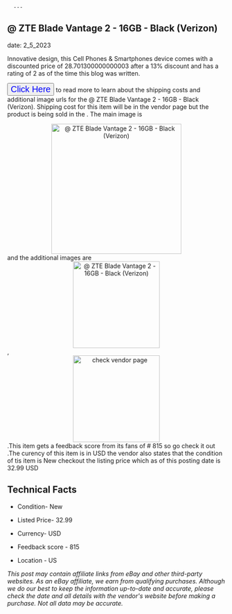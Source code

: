  
      ---
      

 ## @ ZTE Blade Vantage 2 - 16GB - Black (Verizon) 

 

      

date: 2_5_2023
     

    
      

Innovative design, this Cell Phones & Smartphones device comes with a discounted price of 28.701300000000003 after a 13% discount and has a rating of  2 as of the time this blog was written.

 <button style="font-size:20px;color:blue" onclick="window.location.href = 'https://www.ebay.com/itm/124666023622?hash=item1d06ac8ec6%3Ag%3ANgkAAOSwvchiu646&amdata=enc%3AAQAHAAAA4AoIOvt%2BqtLetSlXsp5LSveemet%2FlDsMVy4%2F%2B3ORx3UtXdGdjAtpd1%2Fa5AG52wSYUa%2BNT5CrYpmVlHN1GZnayKpY21OUycpWt%2FwbA92WtZtCEO94NFAQhsCmUBnonx%2BCrOHzoHVa3ajfkHhqnJwXgGAJNK2EsmodSMrnZCKBWEfb%2F%2Bp59I9nCNkmhgtgrAnQTo%2BrIa2A9PT53xZHW4VonSwzpaeKeC5v717K764xlQvcjIQI5vif4F1b0sEMscE0yk3VwQPaO4KR%2F5cdtUbSV8F9CYCM7wRh70P29S3drutU&mkevt=1&mkcid=1&mkrid=711-53200-19255-0&campid=%253CePNCampaignId%253E&customid=%253CreferenceId%253E&toolid=10049'">Click Here</button>  to read more to learn about the shipping costs and additional image urls for the @ ZTE Blade Vantage 2 - 16GB - Black (Verizon). Shipping cost for this item will be in the vendor page but the product is being sold in the . The main image is <div style="text-align:center;"><img onclick="window.location.href = 'https://www.ebay.com/itm/124666023622?hash=item1d06ac8ec6%3Ag%3ANgkAAOSwvchiu646&amdata=enc%3AAQAHAAAA4AoIOvt%2BqtLetSlXsp5LSveemet%2FlDsMVy4%2F%2B3ORx3UtXdGdjAtpd1%2Fa5AG52wSYUa%2BNT5CrYpmVlHN1GZnayKpY21OUycpWt%2FwbA92WtZtCEO94NFAQhsCmUBnonx%2BCrOHzoHVa3ajfkHhqnJwXgGAJNK2EsmodSMrnZCKBWEfb%2F%2Bp59I9nCNkmhgtgrAnQTo%2BrIa2A9PT53xZHW4VonSwzpaeKeC5v717K764xlQvcjIQI5vif4F1b0sEMscE0yk3VwQPaO4KR%2F5cdtUbSV8F9CYCM7wRh70P29S3drutU&mkevt=1&mkcid=1&mkrid=711-53200-19255-0&campid=%253CePNCampaignId%253E&customid=%253CreferenceId%253E&toolid=10049';" src="https://i.ebayimg.com/thumbs/images/g/NgkAAOSwvchiu646/s-l225.jpg" alt="@ ZTE Blade Vantage 2 - 16GB - Black (Verizon)" style="width:300px; height:auto;object-fit:contain;" /></div> and the additional images are <div style="text-align:center;"><img onclick="window.location.href = 'https://www.ebay.com/itm/124666023622?hash=item1d06ac8ec6%3Ag%3ANgkAAOSwvchiu646&amdata=enc%3AAQAHAAAA4AoIOvt%2BqtLetSlXsp5LSveemet%2FlDsMVy4%2F%2B3ORx3UtXdGdjAtpd1%2Fa5AG52wSYUa%2BNT5CrYpmVlHN1GZnayKpY21OUycpWt%2FwbA92WtZtCEO94NFAQhsCmUBnonx%2BCrOHzoHVa3ajfkHhqnJwXgGAJNK2EsmodSMrnZCKBWEfb%2F%2Bp59I9nCNkmhgtgrAnQTo%2BrIa2A9PT53xZHW4VonSwzpaeKeC5v717K764xlQvcjIQI5vif4F1b0sEMscE0yk3VwQPaO4KR%2F5cdtUbSV8F9CYCM7wRh70P29S3drutU&mkevt=1&mkcid=1&mkrid=711-53200-19255-0&campid=%253CePNCampaignId%253E&customid=%253CreferenceId%253E&toolid=10049';" src="https://i.ebayimg.com/images/g/NgkAAOSwvchiu646/s-l1600.jpg" alt="@ ZTE Blade Vantage 2 - 16GB - Black (Verizon)" style="width:200px; height:auto;object-fit:contain;" /></div>,<div style="text-align:center;"><img onclick="window.location.href = 'https://www.ebay.com/itm/124666023622?hash=item1d06ac8ec6%3Ag%3ANgkAAOSwvchiu646&amdata=enc%3AAQAHAAAA4AoIOvt%2BqtLetSlXsp5LSveemet%2FlDsMVy4%2F%2B3ORx3UtXdGdjAtpd1%2Fa5AG52wSYUa%2BNT5CrYpmVlHN1GZnayKpY21OUycpWt%2FwbA92WtZtCEO94NFAQhsCmUBnonx%2BCrOHzoHVa3ajfkHhqnJwXgGAJNK2EsmodSMrnZCKBWEfb%2F%2Bp59I9nCNkmhgtgrAnQTo%2BrIa2A9PT53xZHW4VonSwzpaeKeC5v717K764xlQvcjIQI5vif4F1b0sEMscE0yk3VwQPaO4KR%2F5cdtUbSV8F9CYCM7wRh70P29S3drutU&mkevt=1&mkcid=1&mkrid=711-53200-19255-0&campid=%253CePNCampaignId%253E&customid=%253CreferenceId%253E&toolid=10049';" src="https://origin-galleryplus.ebayimg.com/ws/web/124666023622_2_0_1/225x225.jpg,https://origin-galleryplus.ebayimg.com/ws/web/124666023622_3_0_1/225x225.jpg" alt="check vendor page" style="width:200px; height:auto;object-fit:contain;"/></div>.This item gets a feedback score from its fans of # 815 so go check it out .The curency of this item is in USD the vendor also states that the condition of tis item is New checkout the listing price which as of this posting date is  32.99 USD 


      
      

 ## Technical Facts 



      

 - Condition- New 


      

 - Listed Price- 32.99 


      

 - Currency- USD 


      

 - Feedback score - 815 


      

 - Location - US 



      

*_This post may contain affiliate links from eBay and other third-party websites. As an eBay affiliate, we earn from qualifying purchases. Although we do our best to keep the information up-to-date and accurate, please check the date and all details with the vendor's website before making a purchase. Not all data may be accurate._*



      
      